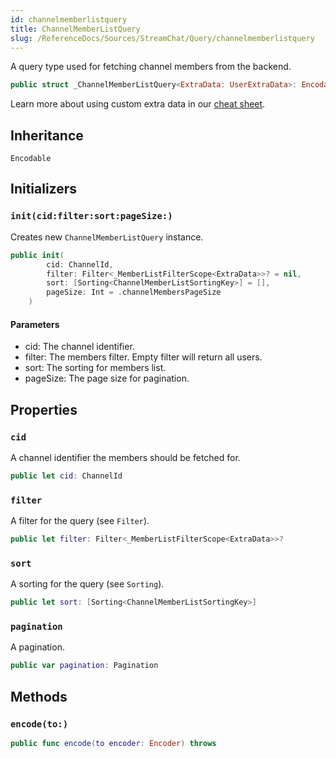 ```yaml
---
id: channelmemberlistquery 
title: ChannelMemberListQuery
slug: /ReferenceDocs/Sources/StreamChat/Query/channelmemberlistquery
---
```


A query type used for fetching channel members from the backend.

``` swift
public struct _ChannelMemberListQuery<ExtraData: UserExtraData>: Encodable 
```

> 

Learn more about using custom extra data in our [cheat sheet](https://github.com/GetStream/stream-chat-swift/wiki/Cheat-Sheet#working-with-extra-data).

## Inheritance

`Encodable`

## Initializers

### `init(cid:filter:sort:pageSize:)`

Creates new `ChannelMemberListQuery` instance.

``` swift
public init(
        cid: ChannelId,
        filter: Filter<_MemberListFilterScope<ExtraData>>? = nil,
        sort: [Sorting<ChannelMemberListSortingKey>] = [],
        pageSize: Int = .channelMembersPageSize
    ) 
```

#### Parameters

  - cid: The channel identifier.
  - filter: The members filter. Empty filter will return all users.
  - sort: The sorting for members list.
  - pageSize: The page size for pagination.

## Properties

### `cid`

A channel identifier the members should be fetched for.

``` swift
public let cid: ChannelId
```

### `filter`

A filter for the query (see `Filter`).

``` swift
public let filter: Filter<_MemberListFilterScope<ExtraData>>?
```

### `sort`

A sorting for the query (see `Sorting`).

``` swift
public let sort: [Sorting<ChannelMemberListSortingKey>]
```

### `pagination`

A pagination.

``` swift
public var pagination: Pagination
```

## Methods

### `encode(to:)`

``` swift
public func encode(to encoder: Encoder) throws 
```
